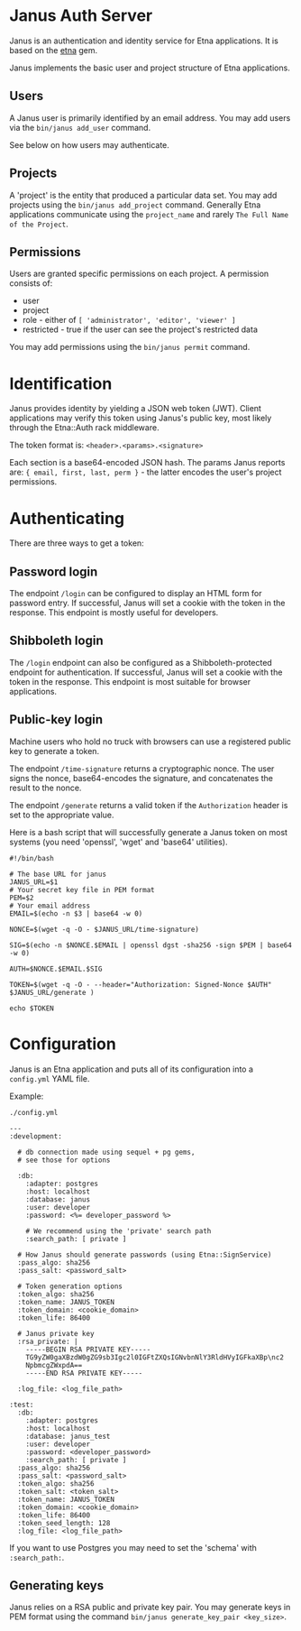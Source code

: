 # Janus Auth Server
Janus is an authentication and identity service for Etna applications. It is
based on the [etna](https://github.com/mountetna/etna) gem.

Janus implements the basic user and project structure of Etna applications.

## Users

A Janus user is primarily identified by an email address. You may
add users via the `bin/janus add_user` command.

See below on how users may authenticate.

## Projects

A 'project' is the entity that produced a particular data set.
You may add projects using the `bin/janus add_project` command.
Generally Etna applications communicate using the
`project_name` and rarely `The Full Name of the Project`.

## Permissions

Users are granted specific permissions on each project. A permission consists of:
  * user
  * project
  * role - either of `[ 'administrator', 'editor', 'viewer' ]`
  * restricted - true if the user can see the project's restricted data

You may add permissions using the `bin/janus permit` command.

# Identification

Janus provides identity by yielding a JSON web token (JWT).  Client
applications may verify this token using Janus's public key, most likely
through the Etna::Auth rack middleware.

The token format is: `<header>.<params>.<signature>`

Each section is a base64-encoded JSON hash. The params Janus reports are: 
`{ email, first, last, perm }` - the latter encodes the user's project
permissions.

# Authenticating

There are three ways to get a token:

## Password login

The endpoint `/login` can be configured to display an HTML form for password
entry. If successful, Janus will set a cookie with the token in the response.
This endpoint is mostly useful for developers.

## Shibboleth login

The `/login` endpoint can also be configured as a Shibboleth-protected endpoint
for authentication. If successful, Janus will set a cookie with the token in
the response. This endpoint is most suitable for browser applications.

## Public-key login

Machine users who hold no truck with browsers can use a registered public key to generate a token.

The endpoint `/time-signature` returns a cryptographic nonce. The user signs the nonce, base64-encodes the signature, and concatenates the result to the nonce.

The endpoint `/generate` returns a valid token if the `Authorization` header is set to the appropriate value.

Here is a bash script that will successfully generate a Janus token on most systems (you need 'openssl', 'wget' and 'base64' utilities).

```
#!/bin/bash

# The base URL for janus
JANUS_URL=$1
# Your secret key file in PEM format
PEM=$2
# Your email address
EMAIL=$(echo -n $3 | base64 -w 0)

NONCE=$(wget -q -O - $JANUS_URL/time-signature)

SIG=$(echo -n $NONCE.$EMAIL | openssl dgst -sha256 -sign $PEM | base64 -w 0)

AUTH=$NONCE.$EMAIL.$SIG

TOKEN=$(wget -q -O - --header="Authorization: Signed-Nonce $AUTH" $JANUS_URL/generate )

echo $TOKEN
```

# Configuration

Janus is an Etna application and puts all of its configuration into a `config.yml` YAML file.

Example:

`./config.yml`

```
---
:development:

  # db connection made using sequel + pg gems,
  # see those for options

  :db:
    :adapter: postgres
    :host: localhost
    :database: janus
    :user: developer
    :password: <%= developer_password %>

    # We recommend using the 'private' search path
    :search_path: [ private ]

  # How Janus should generate passwords (using Etna::SignService)
  :pass_algo: sha256
  :pass_salt: <password_salt>

  # Token generation options
  :token_algo: sha256
  :token_name: JANUS_TOKEN
  :token_domain: <cookie_domain>
  :token_life: 86400

  # Janus private key
  :rsa_private: |
    -----BEGIN RSA PRIVATE KEY-----
    TG9yZW0gaXBzdW0gZG9sb3Igc2l0IGFtZXQsIGNvbnNlY3RldHVyIGFkaXBp\nc2
    NpbmcgZWxpdA==
    -----END RSA PRIVATE KEY-----

  :log_file: <log_file_path>

:test:
  :db:
    :adapter: postgres
    :host: localhost
    :database: janus_test
    :user: developer
    :password: <developer_password>
    :search_path: [ private ]
  :pass_algo: sha256
  :pass_salt: <password_salt>
  :token_algo: sha256
  :token_salt: <token_salt>
  :token_name: JANUS_TOKEN
  :token_domain: <cookie_domain>
  :token_life: 86400
  :token_seed_length: 128
  :log_file: <log_file_path>
```

If you want to use Postgres you may need to set the 'schema' with `:search_path:`.

## Generating keys

Janus relies on a RSA public and private key pair. You may generate keys in PEM
format using the command `bin/janus generate_key_pair <key_size>`.
